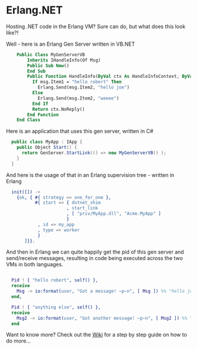 Erlang.NET
===

Hosting .NET code in the Erlang VM? Sure can do, but what does this look like?!

Well - here is an Erlang Gen Server written in VB.NET

```vb
    Public Class MyGenServerVB
        Inherits IHandleInfo(Of Msg)
        Public Sub New()
        End Sub
        Public Function HandleInfo(ByVal ctx As HandleInfoContext, ByVal msg As Msg) As HandleInfoResult
          If msg.Item1 = "hello robert" Then
            Erlang.Send(msg.Item2, "hello joe")
          Else
            Erlang.Send(msg.Item2, "weeee")
          End If
          Return ctx.NoReply()
        End Function
    End Class
```

Here is an application that uses this gen server, written in C#


```csharp
  public class MyApp : IApp {
    public Object Start() {
      return GenServer.StartLink(() => new MyGenServerVB() );
    }
  }
```


And here is the usage of that in an Erlang supervision tree - written in Erlang


```erlang
  init([]) ->
    {ok, { #{ strategy => one_for_one }, 
           #{ start => { dotnet_shim
                       , start_link
                       , [ "priv/MyApp.dll", "Acme.MyApp" ]
                       }
            , id => my_app
            , type => worker
            }
       ]}}.
```


And then in Erlang we can quite happily get the pid of this gen server and send/receive messages, resulting in code being executed across the two VMs in both languages.

```erlang

  Pid ! { "hello robert", self() },
  receive 
    Msg -> io:format(user, "Got a message! ~p~n", [ Msg ]) %% "hello joe
  end,

  Pid ! { "anything else", self() },
  receive 
    Msg2 -> io:format(user, "Got another message! ~p~n", [ Msg2 ]) %% "weeeeee
  end

```

Want to know more? Check out the [Wiki](https://github.com/robashton/erlang.net/wiki/Getting-Started) for a step by step guide on how to do more...

